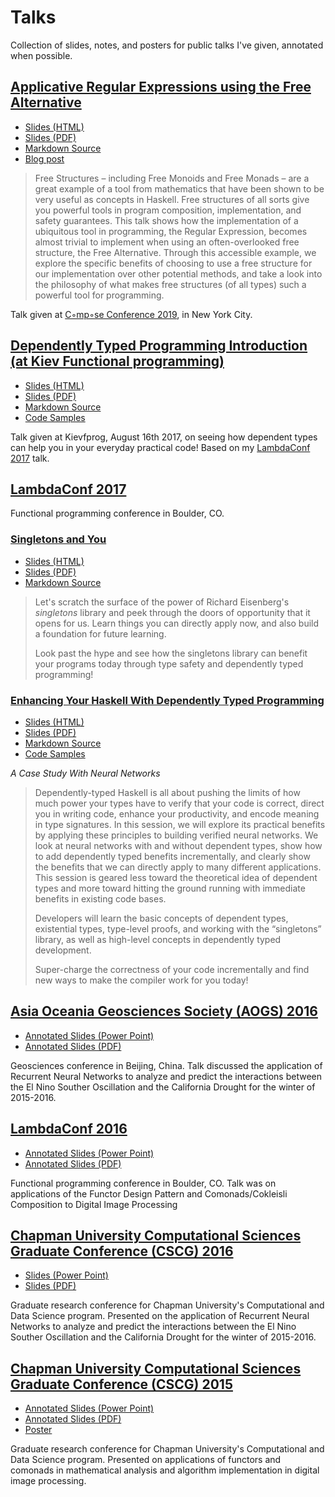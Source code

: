 Talks
=====

Collection of slides, notes, and posters for public talks I've given,
annotated when possible.

[Applicative Regular Expressions using the Free Alternative](http://talks.jle.im/composeconf-2019 "Applicative Regular Expressions using the Free Alternative")
---------------------------------------------------------------------------------------------------------------------------------------------------------------

-   [Slides (HTML)](http://talks.jle.im/composeconf-2019/free-alternative.html "Slides (HTML)")
-   [Slides (PDF)](http://talks.jle.im/composeconf-2019/free-alternative.pdf "Slides (PDF)")
-   [Markdown Source](https://github.com/mstksg/talks/tree/master/composeconf-2019/free-alternative.md "Markdown Source")
-   [Blog post](https://blog.jle.im/entry/free-alternative-regexp.html "Blog post")

> Free Structures – including Free Monoids and Free Monads – are a great
> example of a tool from mathematics that have been shown to be very
> useful as concepts in Haskell. Free structures of all sorts give you
> powerful tools in program composition, implementation, and safety
> guarantees. This talk shows how the implementation of a ubiquitous
> tool in programming, the Regular Expression, becomes almost trivial to
> implement when using an often-overlooked free structure, the Free
> Alternative. Through this accessible example, we explore the specific
> benefits of choosing to use a free structure for our implementation
> over other potential methods, and take a look into the philosophy of
> what makes free structures (of all types) such a powerful tool for
> programming.

Talk given at [C◦mp◦se Conference
2019](https://www.composeconference.org/2019/), in New York City.

[Dependently Typed Programming Introduction (at Kiev Functional programming)](http://talks.jle.im/kievfprog "Dependently Typed Programming Introduction (at Kiev Functional programming)")
------------------------------------------------------------------------------------------------------------------------------------------------------------------------------------------

-   [Slides (HTML)](http://talks.jle.im/kievfprog/dependent-types.html "Slides (HTML)")
-   [Slides (PDF)](http://talks.jle.im/kievfprog/dependent-types.pdf "Slides (PDF)")
-   [Markdown Source](https://github.com/mstksg/talks/tree/master/kievfprog/dependent-types.md "Markdown Source")
-   [Code Samples](https://github.com/mstksg/talks/tree/master/kievfprog "Code Samples")

Talk given at Kievfprog, August 16th 2017, on seeing how dependent types
can help you in your everyday practical code! Based on my [LambdaConf
2017](http://talks.jle.im/lambdaconf-2017/dependent-types) talk.

[LambdaConf 2017](http://talks.jle.im/lambdaconf-2017 "LambdaConf 2017")
------------------------------------------------------------------------

Functional programming conference in Boulder, CO.

### [Singletons and You](http://talks.jle.im/lambdaconf-2017/singletons "Singletons and You")

-   [Slides (HTML)](http://talks.jle.im/lambdaconf-2017/singletons/singleton-slides.html "Slides (HTML)")
-   [Slides (PDF)](http://talks.jle.im/lambdaconf-2017/singletons/singleton-slides.pdf "Slides (PDF)")
-   [Markdown Source](https://github.com/mstksg/talks/tree/master/lambdaconf-2017/singletons/singleton-slides.md "Markdown Source")

> Let's scratch the surface of the power of Richard Eisenberg's
> *singletons* library and peek through the doors of opportunity that it
> opens for us. Learn things you can directly apply now, and also build
> a foundation for future learning.
>
> Look past the hype and see how the singletons library can benefit your
> programs today through type safety and dependently typed programming!

### [Enhancing Your Haskell With Dependently Typed Programming](http://talks.jle.im/lambdaconf-2017/dependent-types "Enhancing Your Haskell With Dependently Typed Programming")

-   [Slides (HTML)](http://talks.jle.im/lambdaconf-2017/dependent-types/dependent-types.html "Slides (HTML)")
-   [Slides (PDF)](http://talks.jle.im/lambdaconf-2017/dependent-types/dependent-types.pdf "Slides (PDF)")
-   [Markdown Source](https://github.com/mstksg/talks/tree/master/lambdaconf-2017/dependent-types/dependent-types.md "Markdown Source")
-   [Code Samples](https://github.com/mstksg/talks/tree/master/lambdaconf-2017/dependent-types "Code Samples")

*A Case Study With Neural Networks*

> Dependently-typed Haskell is all about pushing the limits of how much
> power your types have to verify that your code is correct, direct you
> in writing code, enhance your productivity, and encode meaning in type
> signatures. In this session, we will explore its practical benefits by
> applying these principles to building verified neural networks. We
> look at neural networks with and without dependent types, show how to
> add dependently typed benefits incrementally, and clearly show the
> benefits that we can directly apply to many different applications.
> This session is geared less toward the theoretical idea of dependent
> types and more toward hitting the ground running with immediate
> benefits in existing code bases.
>
> Developers will learn the basic concepts of dependent types,
> existential types, type-level proofs, and working with the
> “singletons” library, as well as high-level concepts in dependently
> typed development.
>
> Super-charge the correctness of your code incrementally and find new
> ways to make the compiler work for you today!

[Asia Oceania Geosciences Society (AOGS) 2016](http://talks.jle.im/aogs-2016 "Asia Oceania Geosciences Society (AOGS) 2016")
----------------------------------------------------------------------------------------------------------------------------

-   [Annotated Slides (Power Point)](http://talks.jle.im/aogs-2016/RNN_ElNino_Drought-AOGS2016.pptx "Annotated Slides (Power Point)")
-   [Annotated Slides (PDF)](http://talks.jle.im/aogs-2016/RNN_ElNino_Drought-AOGS2016.pdf "Annotated Slides (PDF)")

Geosciences conference in Beijing, China. Talk discussed the application
of Recurrent Neural Networks to analyze and predict the interactions
between the El Nino Souther Oscillation and the California Drought for
the winter of 2015-2016.

[LambdaConf 2016](http://talks.jle.im/lambdaconf-2016 "LambdaConf 2016")
------------------------------------------------------------------------

-   [Annotated Slides (Power Point)](http://talks.jle.im/lambdaconf-2016/FCDIP-LambdaConf16.pptx "Annotated Slides (Power Point)")
-   [Annotated Slides (PDF)](http://talks.jle.im/lambdaconf-2016/FCDIP-LambdaConf16.pdf "Annotated Slides (PDF)")

Functional programming conference in Boulder, CO. Talk was on
applications of the Functor Design Pattern and Comonads/Cokleisli
Composition to Digital Image Processing

[Chapman University Computational Sciences Graduate Conference (CSCG) 2016](http://talks.jle.im/csgc-2016 "Chapman University Computational Sciences Graduate Conference (CSCG) 2016")
--------------------------------------------------------------------------------------------------------------------------------------------------------------------------------------

-   [Slides (Power Point)](http://talks.jle.im/csgc-2016/NeuralNetwork-ENSO-Precipitation.pptx "Slides (Power Point)")
-   [Slides (PDF)](http://talks.jle.im/csgc-2016/NeuralNetwork-ENSO-Precipitation.pdf "Slides (PDF)")

Graduate research conference for Chapman University's Computational and
Data Science program. Presented on the application of Recurrent Neural
Networks to analyze and predict the interactions between the El Nino
Souther Oscillation and the California Drought for the winter of
2015-2016.

[Chapman University Computational Sciences Graduate Conference (CSCG) 2015](http://talks.jle.im/csgc-2015 "Chapman University Computational Sciences Graduate Conference (CSCG) 2015")
--------------------------------------------------------------------------------------------------------------------------------------------------------------------------------------

-   [Annotated Slides (Power Point)](http://talks.jle.im/csgc-2015/csgc-functors-comonads-dip-slides.pptx "Annotated Slides (Power Point)")
-   [Annotated Slides (PDF)](http://talks.jle.im/csgc-2015/csgc-functors-comonads-dip-slides.pdf "Annotated Slides (PDF)")
-   [Poster](http://talks.jle.im/csgc-2015/csgc-functors-comonads-dip-poster.pdf "Poster")

Graduate research conference for Chapman University's Computational and
Data Science program. Presented on applications of functors and comonads
in mathematical analysis and algorithm implementation in digital image
processing.
